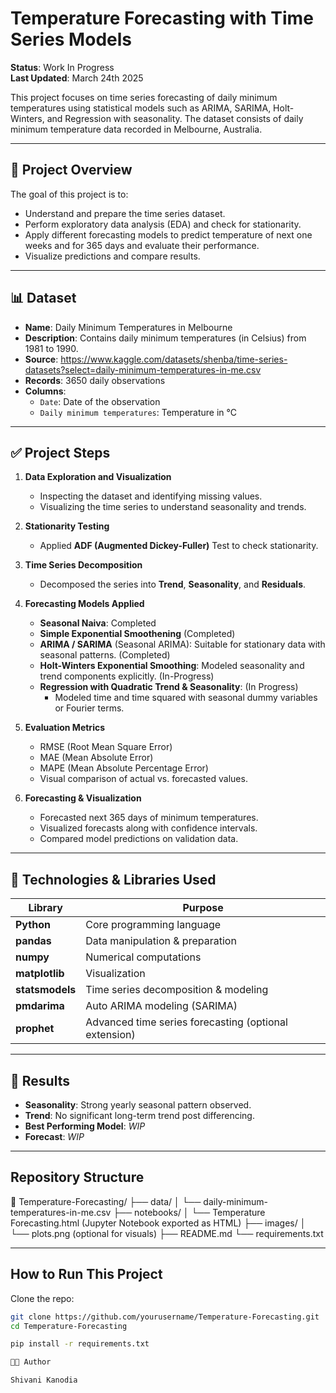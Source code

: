 
# Temperature Forecasting with Time Series Models

**Status**: Work In Progress  
**Last Updated**: March 24th 2025

This project focuses on time series forecasting of daily minimum temperatures using statistical models such as ARIMA, SARIMA, Holt-Winters, and Regression with seasonality. The dataset consists of daily minimum temperature data recorded in Melbourne, Australia.

---

## 📂 Project Overview

The goal of this project is to:
- Understand and prepare the time series dataset.
- Perform exploratory data analysis (EDA) and check for stationarity.
- Apply different forecasting models to predict temperature of next one weeks and for 365 days and evaluate their performance.
- Visualize predictions and compare results.

---

## 📊 Dataset

- **Name**: Daily Minimum Temperatures in Melbourne
- **Description**: Contains daily minimum temperatures (in Celsius) from 1981 to 1990.
- **Source**: https://www.kaggle.com/datasets/shenba/time-series-datasets?select=daily-minimum-temperatures-in-me.csv
- **Records**: 3650 daily observations
- **Columns**:
  - `Date`: Date of the observation
  - `Daily minimum temperatures`: Temperature in °C

---

## ✅ Project Steps

1. **Data Exploration and Visualization**
   - Inspecting the dataset and identifying missing values.
   - Visualizing the time series to understand seasonality and trends.

2. **Stationarity Testing**
   - Applied **ADF (Augmented Dickey-Fuller)** Test to check stationarity.

3. **Time Series Decomposition**
   - Decomposed the series into **Trend**, **Seasonality**, and **Residuals**.

4. **Forecasting Models Applied**
   - **Seasonal Naiva**: Completed
   - **Simple Exponential Smoothening** (Completed)
   - **ARIMA / SARIMA** (Seasonal ARIMA): Suitable for stationary data with seasonal patterns. (Completed) 
   - **Holt-Winters Exponential Smoothing**: Modeled seasonality and trend components explicitly. (In-Progress)
   - **Regression with Quadratic Trend & Seasonality**: (In Progress)
     - Modeled time and time squared with seasonal dummy variables or Fourier terms.

6. **Evaluation Metrics**
   - RMSE (Root Mean Square Error)
   - MAE (Mean Absolute Error)
   - MAPE (Mean Absolute Percentage Error)
   - Visual comparison of actual vs. forecasted values.

7. **Forecasting & Visualization**
   - Forecasted next 365 days of minimum temperatures.
   - Visualized forecasts along with confidence intervals.
   - Compared model predictions on validation data.

---

## 🔧 Technologies & Libraries Used

| Library        | Purpose                           |
|----------------|-----------------------------------|
| **Python**     | Core programming language        |
| **pandas**     | Data manipulation & preparation  |
| **numpy**      | Numerical computations           |
| **matplotlib** | Visualization                    |
| **statsmodels**| Time series decomposition & modeling |
| **pmdarima**   | Auto ARIMA modeling (SARIMA)     |
| **prophet**    | Advanced time series forecasting (optional extension) |

---

## 🚀 Results

- **Seasonality**: Strong yearly seasonal pattern observed.
- **Trend**: No significant long-term trend post differencing.
- **Best Performing Model**: *WIP*
- **Forecast**: *WIP*

---

## Repository Structure
📁 Temperature-Forecasting/ ├── data/ │ └── daily-minimum-temperatures-in-me.csv ├── notebooks/ │ └── Temperature Forecasting.html (Jupyter Notebook exported as HTML) ├── images/ │ └── plots.png (optional for visuals) ├── README.md └── requirements.txt

---

##  How to Run This Project

 Clone the repo:
   ```bash
   git clone https://github.com/yourusername/Temperature-Forecasting.git
   cd Temperature-Forecasting

   pip install -r requirements.txt

👨‍💻 Author

Shivani Kanodia




